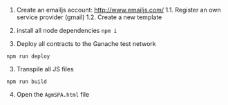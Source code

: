 1. Create an emailjs account: http://www.emailjs.com/
  1.1. Register an own service provider (gmail)
  1.2. Create a new template

1. install all node dependencies
`npm i`

2. Deploy all contracts to the Ganache test network

`npm run deploy`

3. Transpile all JS files

`npm run build`

4. Open the `AgmSPA.html` file
